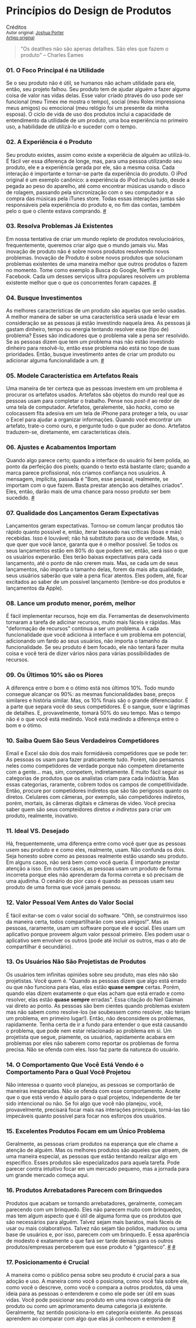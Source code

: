 Princípios do Design de Produtos
================================
Créditos<br/>
<small>Autor original: [Joshua Porter](http://bokardo.com/)<br/>[Artigo original](http://bokardo.com/principles-of-product-design/)</small>

>"Os deatlhes não são apenas detalhes. São eles que fazem o produto" &ndash; Charles Eames

### 01. O Foco Principal é na Utilidade
Se o seu produto não é útil, se humanos não acham utilidade para ele, então, seu projeto falhou. Seu produto tem de ajudar alguém a fazer alguma coisa de valor nas vidas delas. Esse valor criado ptravés do uso pode ser funcional (meu Timex me mostra o tempo), social (meu Rolex impressiona meus amigos) ou emocional (meu relógio foi um presente da minha esposa). O ciclo de vida de uso dos produtos inclui a capacidade de entendimento da utilidade de um produto, uma boa experiência no primeiro uso, a habilidade de utilizá-lo e suceder com o tempo.

### 02. A Experiência é o Produto
Seu produto existes, assim como existe a experiêcia de alguém ao utilizá-lo. É fácil ver essa diferença de longe, mas, para uma pessoa utilizando seu produto, ele e a experiência gerada por ele, são a mesma coisa. Cada interação é importante e tornar-se parte da experiência do produto. O iPod original é um exemplo canônico: a experiência do iPod incluía tudo, desde a pegada ao peso do aparelho, até como encontrar músicas usando o disco de rolagem, passando pela sincronização com o seu computador e a compra das músicas pela iTunes store. Todas essas interações juntas são responsáveis pela experiência do produto e, no fim das contas, também pelo o que o cliente estava comprando. [#](http://www.core77.com/reactor/06.07_merholz.asp)

### 03. Resolva Problemas Já Existentes
Em nossa tentativa de criar um mundo repleto de produtos revolucioários, frequentemente, queremos criar algo que o mundo jamais viu. Mas inovação de produto não é sobre novos produtos resolvendo novos problemas. Inovação de Produto é sobre novos produtos que solucionam problemas existentes de uma maneira melhor que outros produtos o fazem no momento. Tome como exemplo a Busca do Google, Netflix e o Facebook. Cada um desses serviços ultra populares resolvem um problema existente melhor que o que os concorrentes foram capazes. [#](https://github.com/erickpatrick/traducoes/blob/master/artigos/experiencia-do-usuario/52-semanas-experiencia-usuario/semanas/02/20140523-resolver-problemas-existentes.md)

### 04. Busque Investimentos
As melhores características de um produto são aquelas que serão usadas. A melhor maneira de saber se uma característica será usada é levar em consideração se as pessoas já estão investindo naquela área. As pessoas já gastam dinheiro, tempo ou energia tentando resolver esse (tipo de) problema? Esses são indicadores que o problema vale a pena ser resolvido. Se as pessoas dizem que tem um problema mas não estão investindo dinheiro para resolvê-lo, então esse problema não está no topo de suas prioridades. Então, busque investimento antes de criar um produto ou adicionar alguma funcionalidade a um. [#](http://52weeksofux.com/post/6069568681/how-to-identify-the-best-design-problems)

### 05. Modele Característica em Artefatos Reais
Uma maneira de ter certeza que as pessoas investem em um problema é procurar os artefatos usados. Artefatos são objetos do mundo real que as pessoas usam para completar o trabalho. Pense nos *post-it* ao redor de uma tela de computador. Artefatos, geralemente, são *hacks*, como se colocassem fita adesiva em um tela de iPhone para proteger a tela, ou usar o Excel para ajudar a organizar informações. Quando você encontrar um artefato, trate-o como ouro, e pergunte tudo o que puder ao dono. Artefatos traduzem-se, diretamente, em características úteis.

### 06. Ajustes e Acabamentos Importam
Quando algo parece certo; quando a interface do usuário foi bem polida, ao ponto da perfeição dos pixels; quando o texto está bastante claro; quando a marca parece profissional, nós criamos confiança nos usuários. A mensagem, implícita, passada é "Bom, esse pessoal, realmente, se importam com o que fazem. Basta prestar atenção aos detalhes criados". Eles, então, darão mais de uma chance para nosso produto ser bem sucedido. [#](https://medium.com/design-startups/c012e5ad32f7)

### 07. Qualidade dos Lançamentos Geram Expectativas
Lançamentos geram expectativas. Tornou-se comum lançar produtos tão rápido quanto possível e, então, iterar baseado nas críticas (boas e más) recebidas. Isso é louvável; não há substituto para uso de verdade. Mas, o que quer que você lance, garanta que é o melhor possível. Se todos os seus lançamentos estão em 80% do que podem ser, então, será isso o que os usuários experarão. Eles terão baixas expectativas para cada lançamento, até o ponto de não crerem mais. Mas, se cada um de seus lançamentos, não importa o tamanho delas, forem da mais alta qualidade, seus usuários saberão que vale a pena ficar atentos. Eles podem, até, ficar excitados ao saber de um possível lançamento (lembre-se dos produtos e lançamentos da Apple).

### 08. Lance um produto menor, porém, melhor
É fácil implementar recursos, hoje em dia. Ferramentas de desenvolvimento tornaram a tarefa de adicinar recursos, muito mais fáceis e rápidas. Mas "deformação de recursos" continua a ser um problema. A cada funcionalidade que você adiciona à interface é um problema em potencial, adicionando um fardo ao seus usuários, não importa o tamanho da funcionalidade. Se seu produto é bem focado, ele não tentará fazer muita coisa e você terá de dizer vários nãos para várias possibilidades de recursos.

### 09. Os Últimos 10% são os Piores
A diferença entre o bom e o ótimo está nos últimos 10%. Todo mundo consegue alcançar os 90%: as mesmas funcionalidades base, preços similares e história similar. Mas, os 10% finais são o grande diferenciador. É a parte que separa você do seus competidores. É o sangue, suor e lágrimas de detalhes. E, provavelmente, tomará 50% do seu tempo. Mas o tempo não é o que você está medindo. Você está medindo a diferença entre o bom e o ótimo.

### 10. Saiba Quem São Seus Verdadeiros Competidores
Email e Excel são dois dos mais formidáveis competidores que se pode ter: As pessoas os usam para fazer praticamente tudo. Porém, não pensamos neles como competidores de verdade porque não competem diretamente com a gente... mas, sim, competem, indiretamente. É muito fácil seguir as categorias de produtos que os analistas criam para cada indústria. Mas essas categorias, raramente, cobrem todos os campos de competitividade. Então, procure por competidores indiretos que são tão perigosos quanto os diretos. Celulares com câmeras, por exemplo, são competidores indiretos, porém, mortais, às câmeras digitais e câmeras de video. Você precisa saber quem são seus compteidores diretos *e indiretos* para criar um produto, realmente, inovativo.

### 11. Ideal VS. Desejado
Há, frequentemente, uma diferença entre como você quer que as pessoas usem seu produto e e como eles, realmente, usam. Não confunda os dois. Seja honesto sobre como as pessoas realmente estão usando seu produto. Em alguns casos, não será bem como você queria. É importante prestar atenção a isso. Em outros casos, as pessoas usam um produto de forma incorreta porque eles não aprenderam da forma correta e só precisam de uma ajudinha. O cenário do pior caso é quando as pessoas usam seu produto de uma forma que você jamais pensou.

### 12. Valor Pessoal Vem Antes do Valor Social
É fácil exitar-se com o valor social do software. "Ohh, se construirmos isso da maneira certa, todos compartilharão com seus amigos!". Mas as pessoas, raramente, usam um software porque ele é social. Eles usam um aplicativo porque proveem algum valor pessoal primeiro. Eles podem usar o aplicativo sem envolver os outros (pode até incluir os outros, mas o ato de compartilhar é secundário).

### 13. Os Usuários Não São Projetistas de Produtos
Os usuários tem infinitas opiniões sobre seu produto, mas eles não são projetistas. Você quem é. "Quando as pessoas dizem que algo está errado ou que não funciona para elas, elas estão **quase sempre** certas. Porém, quando elas dizem exatamente o que elas acham que está errado e como resolver, elas estão **quase sempre** erradas". Essa citação do Neil Gaiman vai direto ao ponto. As pessoas são bem cientes quando problemas existem mas não sabem como resolve-los (se soubessem como resolver, não teriam um problema, em primeiro lugar!). Então, não desconsidere os problemas, rapidamente. Tenha certa de ir a fundo para entender o que está causando o problema, que pode nem estar relacionado ao problema em si. Um projetista que segue, piamente, os usuários, rapidamente acabara em problemas por eles não saberem como reportar os problemas de forma precisa. Não se ofenda com eles. Isso faz parte da natureza do usuário.

### 14. O Comportamento Que Você Está Vendo é o Comportamento Para o Qual Você Projetou
Não interessa o quanto você planejou, as pessoas se comportarão de maneiras inesperadas. Não se ofenda com esse comportamento. Aceite que o que está vendo é aquilo para o qual projetou, independente de ter sido intencional ou não. Se foi algo que você não planejou, você, provavelmente, precisará focar mais nas interações principais, torná-las tão impecáveis quanto possível para focar nos esforços dos usuários.

### 15. Excelentes Produtos Focam em um Único Problema
Geralmente, as pessoas criam produtos na esperança que ele chame a atenção de alguém. Mas os melhores produtos são aqueles que atraem, de uma maneira especial, as pessoas que estão tentando realizar algo em específico. Esses produtos são especializados para aquela tarefa. Pode parecer contra intuitivo focar em um mercado pequeno, mas a jornada para um grande mercado começa aqui.

### 16. Produtos Arrebatadores Parecem com Brinquedos
Produtos que acabam se tornando arrebatadores, geralmente, começam parecendo com um brinquedo. Eles não parecem muito com brinquedos, mas tem algum aspecto que é útil de alguma forma que os produtos que são necessários para alguém. Talvez sejam mais baratos, mais fáceis de usar ou mais colaborativos. Talvez não sejam tão polidos, maduros ou uma base de usuários e, por isso, parecem com um brinquedo. E essa aparência de modesto é exatamente o que fará ser tarde demais para os outros produtos/empresas perceberem que esse produto é "gigantesco". [#](http://www.amazon.com/The-Innovators-Dilemma-Revolutionary-Business/dp/0062060244/) [#](http://cdixon.org/2010/01/03/the-next-big-thing-will-start-out-looking-like-a-toy/)

### 17. Posicionamento é Crucial
A maneira como o público pensa sobre seu produto é crucial para a sua adoção e uso. A maneira como você o posiciona, como você fala sobre ele, como você o descreve, como você o compara a outros produtos, dá uma ideia para as pessoas o entenderem e como ele pode ser útil em suas vidas. Você pode posicionar seu produto em uma nova categoria de produto ou como um aprimoramento deuma categoria já existente. Geralmente, faz sentido posiciona-lo em categoria existente. As pessoas aprendem ao comparar com algo que elas já conhecem e entendem [#](http://bokardo.com/archives/how-to-embrace-and-extend-product-categories/)
